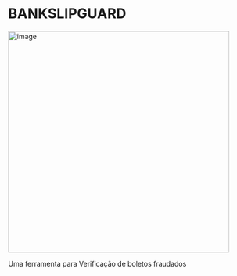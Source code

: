 # BANKSLIPGUARD
<img width="452" alt="image" src="https://github.com/user-attachments/assets/f34c8f11-a32f-4ebe-bd3f-6613d420cd2d">
<p>Uma ferramenta para Verificação de boletos fraudados</p>
